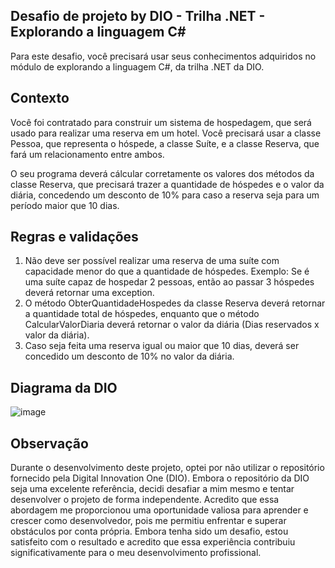 ## Desafio de projeto by DIO - Trilha .NET - Explorando a linguagem C#
Para este desafio, você precisará usar seus conhecimentos adquiridos no módulo de explorando a linguagem C#, da trilha .NET da DIO.

## Contexto
Você foi contratado para construir um sistema de hospedagem, que será usado para realizar uma reserva em um hotel. Você precisará usar a classe Pessoa, que representa o hóspede, a classe Suíte, e a classe Reserva, que fará um relacionamento entre ambos.

O seu programa deverá cálcular corretamente os valores dos métodos da classe Reserva, que precisará trazer a quantidade de hóspedes e o valor da diária, concedendo um desconto de 10% para caso a reserva seja para um período maior que 10 dias.

## Regras e validações
1. Não deve ser possível realizar uma reserva de uma suíte com capacidade menor do que a quantidade de hóspedes. Exemplo: Se é uma suíte capaz de hospedar 2 pessoas, então ao passar 3 hóspedes deverá retornar uma exception.
2. O método ObterQuantidadeHospedes da classe Reserva deverá retornar a quantidade total de hóspedes, enquanto que o método CalcularValorDiaria deverá retornar o valor da diária (Dias reservados x valor da diária).
3. Caso seja feita uma reserva igual ou maior que 10 dias, deverá ser concedido um desconto de 10% no valor da diária.

## Diagrama da DIO
![image](https://github.com/brnxx/SistemaHospedagemHotel-DIO-DESAFIO/assets/49076883/0a274e98-6233-4b4a-8135-66c86cac493b)


## Observação

Durante o desenvolvimento deste projeto, optei por não utilizar o repositório fornecido pela Digital Innovation One (DIO). 
Embora o repositório da DIO seja uma excelente referência, decidi desafiar a mim mesmo e tentar desenvolver o projeto de forma independente. 
Acredito que essa abordagem me proporcionou uma oportunidade valiosa para aprender e crescer como desenvolvedor, pois me permitiu enfrentar e superar obstáculos por conta própria. 
Embora tenha sido um desafio, estou satisfeito com o resultado e acredito que essa experiência contribuiu significativamente para o meu desenvolvimento profissional.
